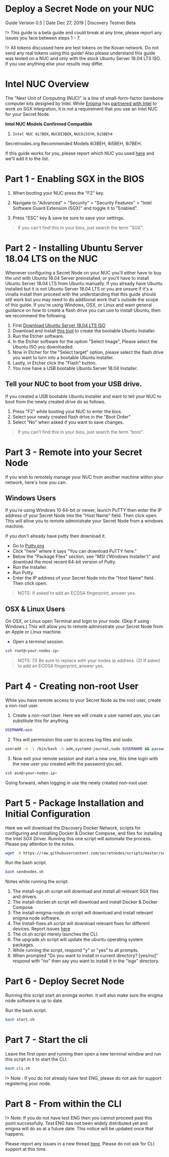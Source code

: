 # Deploy a Secret Node on your NUC
Guide Version 0.5 | Date Dec 27, 2019 | Discovery Testnet Beta

!> This guide is a beta guide and could break at any time, please report any issues you face between steps 1 - 7.

!> All tokens discussed here are test tokens on the Kovan network. Do not send any real tokens using this guide! Also please understand this guide was tested on a NUC and only with the stock Ubuntu Server 18.04 LTS ISO. If you use anything else your results may differ. 

# Intel NUC Overview

The "Next Unit of Computing (NUC)" is a line of small-form-factor barebone computer kits designed by Intel. While [Enigma](https://enigma.co) has [partnered with Intel](https://blog.enigma.co/announcing-enigmas-collaboration-with-intel-43bbf73a86a7) to work on SGX integration, it is not a requirement that you use an Intel NUC for your Secret Node.

**Intel NUC Models Confirmed Compatible**
1. `Intel NUC 8i7BEK`, `NUC8I3BEK`, `NUC6i5SYH`, `8i5BEh4`

Secretnodes.org Recommended Models
8i3BEH, 8i5BEH, 8i7BEH.

If this guide works for you, please report which NUC you used [here](https://forum.enigma.co/c/enigma-nodes) and we'll add it to the list.

# Part 1 - Enabling SGX in the BIOS

1. When booting your NUC press the "F2" key.

2. Navigate to "Advanced" > "Security" > "Security Features" > "Intel Software Guard Extension (SGX)" and toggle it to "Enabled".

3. Press "ESC" key & save be sure to save your settings.

> If you can't find this in your bios, just search the term "SGX".

# Part 2 - Installing Ubuntu Server 18.04 LTS on the NUC
Whenever configuring a Secret Node on your NUC you'll either have to buy the unit with Ubuntu 18.04 Server preinstalled, or you'll have to install Ubuntu Server 18.04 LTS from Ubuntu manually. If you already have Ubuntu installed but it is not Ubuntu Server 18.04 LTS or you are unsure if it's a vinalla install then proceed with the understanding that this guide should still work but you may need to do additional work that's outside the scope of this guide. If you're using Windows, OSX, or Linux and want general guidance on how to create a flash drive you can use to install Ubuntu, then we recommend the following.
1. First [Download Ubuntu Server 18.04 LTS ISO](https://ubuntu.com/download/server/thank-you?version=18.04.3&architecture=amd64)
2. Download and install [this tool](https://www.balena.io/etcher/) to create the bootable Ubuntu Installer.
3. Run the Etcher software.
4. In the Etcher software for the option "Select Image", Please select the Ubuntu ISO you downloaded.
5. Now in Etcher for the "Select target" option, please select the flash drive you want to turn into a bootable Ubuntu Installer.
6. Lastly, in Etcher click the "Flash" button.
7. You now have a USB bootable Ubuntu Server 18.04 Installer.

## Tell your NUC to boot from your USB drive.

If you created a USB bootable Ubuntu Installer and want to tell your NUC to boot from the newly created drive do as follows.

1. Press "F2" while booting your NUC to enter the bios.
2. Select your newly created flash drive in the "Boot Order"
3. Select "No" when asked if you want to save changes.

> If you can't find this in your bios, just search the term "boot".

# Part 3 - Remote into your Secret Node

If you wish to remotely manage your NUC from another machine within your network, here's how you can.

## Windows Users
If you're using Windows 10 64-bit or newer, launch PuTTY then enter the IP address of your Secret Node into the "Host Name" field. Then click open. This will allow you to remote administrate your Secret Node from a windows machine.

If you don't already have putty then download it.
* Go to [Putty.org](https://www.putty.org/)
* Click "here" where it says "You can download PuTTY here."
* Below the "Package Files" section, see "MSI (‘Windows Installer’)" and download the most recent 64-bit version of Putty.
* Run the Installer.
* Run Putty.
* Enter the IP address of your Secret Node into the "Host Name" field. Then click open.

> NOTE: If asked to add an ECDSA fingerprint, answer yes.

## OSX & Linux Users
On OSX, or Linux open Terminal and login to your node. (Skip if using Windows.)
 This will allow you to remote administrate your Secret Node from an Apple or Linux machine.

* Open a terminal session.
```bash
ssh root@<your-nodes-ip>
```
> NOTE: (1) Be sure to replace <your-nodes-ip> with your nodes ip address. (2) If asked to add an ECDSA fingerprint, answer yes.

# Part 4 - Creating non-root User

While you have remote access to your Secret Node as the root user, create a non-root user.

1. Create a non-root User. Here we will create a user named asn, you can substitute this for anything.
```bash
USERNAME=asn
```

2. This will permission this user to access log files and sudo.
```bash
useradd -m -s /bin/bash -G adm,systemd-journal,sudo $USERNAME && passwd $USERNAME
```

3. Now exit your remote session and start a new one, this time login with the new user you created with the password you set.
```bash
ssh asn@<your-nodes-ip>
```

Going forward, when logging in use the newly created non-root user.

# Part 5 - Package Installation and Initial Configuration

Here we will download the Discovery Docker Network, scripts for configuring and installing Docker & Docker Compose, and files for installing the Intel SGX Driver. Running this one script will automate the process. Please pay attention to the notes.

```bash
wget -N https://raw.githubusercontent.com/secretnodes/scripts/master/sendnodes.sh
```

Run the bash script.
```bash
bash sendnodes.sh
```

Notes while running the script.
1. The install-sgx.sh script will download and install all relevant SGX files and drivers.
2. The install-docker.sh script will download and install Docker & Docker Compose.
3. The install-enigma-node.sh script will download and install relevant enigma node software.
4. The Install-fixes.sh script will download relevant fixes for different devices. Report issues [here](https://forum.enigma.co/c/enigma-nodes)
5. The cli.sh script merely launches the CLI.
6. The upgrade.sh script will update the ubuntu operating system packages.
7. While running the script, respond "y" or "yes" to all prompts.
8. When prompted "Do you want to install in current directory? [yes/no]" respond with "no" then say you want to install it in the "isgx" directory.

# Part 6 - Deploy Secret Node

Running this script start an enimga worker. It will also make sure the enigma node software is up to date.

Run the bash script.
```bash
bash start.sh
```

# Part 7 - Start the cli

Leave the first open and running then open a new terminal window and run this script in it to start the CLI.

```bash
bash cli.sh
```

!> Note : If you do not already have test ENG, please do not ask for support registering your node.

# Part 8 - From within the CLI

!> Note: If you do not have test ENG then you cannot proceed past this point successfully. Test ENG has not been widely distributed yet and enigma will do so at a future date. This notice will be updated once that happens.

Please report any issues in a new thread [here](https://forum.enigma.co/c/enigma-nodes). Please do not ask for CLI support at this time.
